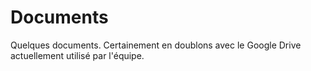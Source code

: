 # Documents

Quelques documents. Certainement en doublons avec le Google Drive actuellement utilisé par l'équipe.


